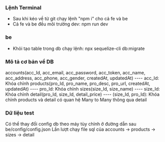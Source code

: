### Lệnh Terminal
- Sau khi kéo về từ git chạy lệnh "npm i" cho cả fe và be
- Cả fe và be đều môi trường dev: npm run dev

### be
- Khỏi tạo table trong db chạy lệnh: npx sequelize-cli db:migrate

### Mô tả cơ bản về DB
accounts(acc_Id, acc_email, acc_password, acc_token, acc_name, acc_address, acc_phone, acc_gender, createdAt, updatedAt) ---- acc_Id: Khóa chỉnh
products(pro_Id, pro_name, pro_desc, pro_url, createdAt, updatedAt)
---- pro_Id: Khóa chỉnh
sizes(size_Id, size_name)
---- size_Id: Khóa chỉnh
detail(pro_Id, size_Id, detail_price)
---- (size_Id, pro_Id): Khóa chỉnh
products và detail có quan hệ Many to Many thông qua detail

### Dữ liệu test
Có thể thay đổi config db theo máy tùy chỉnh ở đường dẫn sau be/config/config.json
Lần lượt chạy file sql của accounts -> products -> sizes -> detail